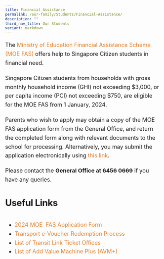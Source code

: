 ```yaml
---
title: Financial Assistance
permalink: /our-family/Students/Financial-Assistance/
description: ""
third_nav_title: Our Students
variant: markdown
---
```

<div class="yck-component">
	<div class="regular-flow">
		<p>The <a class="text-link" rel="noopener noreferrer nofollow" target="_blank" href="https://www.moe.gov.sg/financial-matters/financial-assistance">Ministry of Education Financial Assistance Scheme (MOE FAS)</a> offers help to Singapore Citizen students in financial need.</p>

<p>Singapore Citizen students from households with gross monthly household income (GHI) not exceeding $3,000, or per capita income (PCI) not exceeding $750, are eligible for the MOE FAS from 1 January, 2024.</p>

<p>Parents who wish to apply may obtain a copy of the MOE FAS application form from the General Office, and return the completed form along with relevant documents to the school for processing. Alternatively, you may submit the application electronically using <a rel="noopener noreferrer nofollow" target="_blank" class="text-link" href="https://form.gov.sg/64e2f8f73f582600139f54ac">this link</a>.</p>
<p>Please contact the <strong>General Office at 6456 0669</strong>&nbsp;if you have any queries.</p>
</div></div>


<div class="yck-component">
	<div class="regular-flow">
<h3>Useful Links</h3>
<div class="column">
<ul>
  <li><a class="text-link" target="_blank" href="/files/Students/Financial%20Assistance/2024_MOE_FAS_Application_Form.pdf">2024 MOE&nbsp; FAS Application Form</a></li>
  <li><a class="text-link" target="_blank" href="/files/Students/Financial%20Assistance/eVoucher%20Redemption%20Process%202016.pdf">Transport e-Voucher Redemption Process</a></li>
  <li><a class="text-link" rel="noopener noreferrer nofollow" target="_blank" href="https://www.simplygo.com.sg/simplygo-ticket-offices/">List of Transit Link Ticket Offices</a></li>
  <li><a title="Please click on Top-Up-Kiosk button to view the actual locations" class="text-link" rel="noopener noreferrer nofollow" target="_blank" href="https://simplygo.com.sg/locations/ticketing-service-kiosks#tab-TopUpKiosks">List of Add Value Machine Plus (AVM+)</a></li>
</ul>
	</div>
	</div>
	</div>
		
<style>
	:root {
    --yck-text-line-height: 1.6em;
    --yck-heading-line-height: 1.2em;
    --yck-heading-letter-spacing: -0.02em;
    --yck-spacing-unit: 1em;
    --yck-box-shadow: 0 2px 4px rgba(0, 0, 0, 0.25);
    --yck-box-shadow1: 0 1px 2px rgba(0, 0, 0, 0.15);
    --yck-inset-shadow1: rgba(50, 50, 93, 0.25) 0px 30px 60px -12px inset, rgba(0, 0, 0, 0.3) 0px 18px 36px -18px inset;
    --yck-inset-shadow2: rgb(204, 219, 232) 3px 3px 6px 0px inset, rgba(255, 255, 255, 0.5) -3px -3px 6px 1px inset;
    --yck-transition-timing: cubic-bezier(0.4, 0, 0.2, 1);

    --yck-step--2: clamp(0.7813rem, 0.9263rem + -0.1872vw, 0.8889rem);
    --yck-step--1: clamp(0.9375rem, 1.0217rem + -0.1087vw, 1rem);
    --yck-step-0: clamp(1.125rem, 1.125rem + 0vw, 1.125rem);
    --yck-step-1: clamp(1.2656rem, 1.2363rem + 0.1467vw, 1.35rem);
    --yck-step-2: clamp(1.4238rem, 1.3556rem + 0.3412vw, 1.62rem);
    --yck-step-3: clamp(1.6018rem, 1.4828rem + 0.5951vw, 1.944rem);
    --yck-step-4: clamp(1.802rem, 1.6174rem + 0.9231vw, 2.3328rem);
    --yck-step-5: clamp(2.0273rem, 1.7587rem + 1.3427vw, 2.7994rem);

    --yck-space-s-xl: clamp(1em, 0.2143em + 3.9286vw, 3.5em);
    interpolate-size: allow-keywords;
    scroll-behavior: smooth;
    text-rendering: optimizeSpeed;
}

body {
    min-height: 100vh;
}

::selection {
    text-shadow: none;
    background: yellow;
}

audio,
canvas,
iframe,
img,
svg,
video {
    vertical-align: middle;
}

.yck-component {
    line-height: var(--yck-text-line-height);
    letter-spacing: normal;
    font-size: var(--yck-step-0);
    margin-bottom: var(--yck-space-s-xl);
    position: relative;
}

.yck-component h1,
.yck-component h2,
.yck-component h3,
.yck-component h4,
.yck-component h5,
.yck-component h6,
.yck-component p {
    overflow-wrap: break-word;
}

.yck-component h1,
.yck-component h2,
.yck-component h3,
.yck-component h4,
.yck-component h5,
.yck-component h6 {
    text-wrap: balance;
}

.yck-component p,
.yck-component ol,
.yck-component ul {
    text-wrap: pretty;
    margin-bottom: var(--yck-spacing-unit);
}

.yck-component p:last-child,
.yck-component ul li:last-child,
.yck-component ol li:last-child {
    margin-bottom: var(--yck-space-s-xl);
}

.yck-component .yck-h1,
.yck-component h1 {
    font-size: var(--yck-step-5);
    margin-bottom: var(--yck-spacing-unit);
    line-height: var(--yck-heading-line-height);
    letter-spacing: var(--yck-heading-letter-spacing);
}

.yck-component .yck-h2,
.yck-component h2 {
    font-size: var(--yck-step-4);
    margin-bottom: calc(var(--yck-spacing-unit) * 0.85);
    text-transform: capitalize;
    line-height: var(--yck-heading-line-height);
    letter-spacing: var(--yck-heading-letter-spacing);
}

.yck-component .yck-h3,
.yck-component h3 {
    font-size: var(--yck-step-3);
    margin-bottom: calc(var(--yck-spacing-unit) * 0.75);
    text-transform: capitalize;
    line-height: var(--yck-heading-line-height);
    letter-spacing: var(--yck-heading-letter-spacing);
}

.yck-component .yck-h4,
.yck-component h4 {
    font-size: var(--yck-step-2);
    margin-bottom: calc(var(--yck-spacing-unit) * 0.5);
    text-transform: capitalize;
    line-height: var(--yck-heading-line-height);
    letter-spacing: var(--yck-heading-letter-spacing);
}

.yck-component .yck-h5,
.yck-component h5 {
    font-size: var(--yck-step-1);
    margin-bottom: calc(var(--yck-spacing-unit) * 0.25);
    text-transform: uppercase;
    line-height: var(--yck-heading-line-height);
    letter-spacing: var(--yck-heading-letter-spacing);
}

.yck-component .yck-h6,
.yck-component h6 {
    font-size: var(--yck-step-0);
    margin-bottom: var(--yck-spacing-unit);
    text-transform: uppercase;
    line-height: var(--yck-heading-line-height);
    letter-spacing: var(--yck-heading-letter-spacing);
}

.yck-component hr,
hr {
    border: 1px dotted rgba(0, 0, 0, 0.25);
    margin-block: clamp(1rem, 2vw, 2.5rem);
}

.yck-component small,
small {
    font-size: var(--yck-step--2);
    line-height: var(--yck-spacing-unit);
}

.yck-component .regular-flow > * + * {
    margin-top: 1.125em;
}

.yck-component a {
    text-decoration: none;
    color: #e37f2a;
}

.yck-component a.text-link {
    position: relative;
    padding-bottom: 2px;
    text-decoration: none;
}

.yck-component a.text-link::after {
    content: " ";
    position: absolute;
    width: 0;
    height: 2px;
    bottom: 0;
    left: 0;
    background-color: currentColor;
    transition:
        width 1s cubic-bezier(0.25, 1, 0.5, 1),
        color 1.2s ease-out;
}

.yck-component a.text-link:hover::after {
    width: 100%;
    color: rgba(0, 122, 247, 0.25);
}

.yck-component a[target="_blank"]:not(.text-link):after {
    display: none;
    margin: 0;
    padding: 0;
}

.yck-component abbr {
    text-decoration: underline dotted #e37f2a;
    text-decoration-thickness: 2px;
    text-underline-offset: 3px;
    color: #e37f2a;
    font-weight: 600;
    cursor: help;
}

.yck-component abbr:hover {
    color: #efae5a;
}

.yck-component .yck-nav-bar>* {
    margin: 0;
    padding: 0;
}

.yck-component .yck-nav-bar ul {
    display: grid;
    grid-template-columns: repeat(auto-fit, minmax(240px, 1fr));
    list-style: none;
    background-color: #ffffff;
    border-radius: 0.75rem;
    box-shadow: var(--yck-inset-shadow2);
    grid-auto-flow: row dense;
      justify-content: start;
      align-content: start;
      /* justify-items: center;
      align-items: start; */
}

.yck-component .yck-nav-bar a {
    display: block;
    text-decoration: none;
    font-family: sans-serif;
    font-weight: 500;
    font-size: var(--yck-step-1);
    transition: all 0.3s var(--yck-transition-timing);
    margin: calc(var(--yck-spacing-unit) * 0.2);
    padding: calc(var(--yck-spacing-unit) * 0.7);
    border-radius: 0.5rem;
    text-align: center;
    text-wrap: balance;
    color: #4a5568;
    position: relative;
}

.yck-component .yck-nav-bar a::after {
    content: '';
    position: absolute;
    width: 0;
    height: 2px;
    bottom: 5px;
    left: 50%;
    transform: translateX(-50%);
    background-color: #4299e1;
    /* Added background-color to the transition for the color fade effect */
    transition: width 0.7s var(--yck-transition-timing), background-color 0.7s var(--yck-transition-timing);
}


.yck-component .yck-nav-bar a.active {
    color: #2b6cb0;
}

.yck-component .yck-nav-bar a.active::after {
    width: 60%;
    background-color: #4299e1;
}


.yck-component .yck-nav-bar a:hover {
    color: #e37f2a;
}

.yck-component .yck-nav-bar a:hover::after {
    background-color: #e37f2a;
    width: 60%;
}

</style>